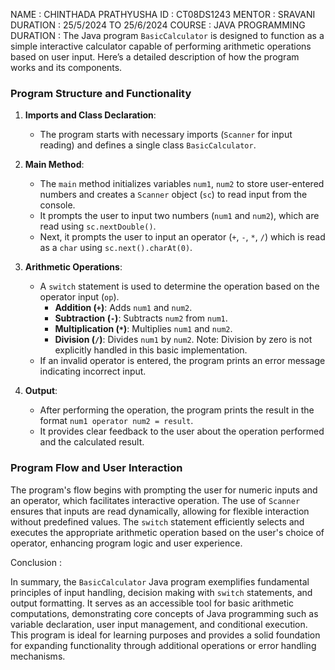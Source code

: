 NAME : CHINTHADA PRATHYUSHA
ID : CT08DS1243
MENTOR : SRAVANI
DURATION : 25/5/2024 TO 25/6/2024
COURSE : JAVA PROGRAMMING
DURATION : 
          The Java program `BasicCalculator` is designed to function as a simple interactive calculator capable of performing arithmetic operations based on user input. Here’s a detailed description of how the program works and its components.

### Program Structure and Functionality

1. **Imports and Class Declaration**:
   - The program starts with necessary imports (`Scanner` for input reading) and defines a single class `BasicCalculator`.

2. **Main Method**:
   - The `main` method initializes variables `num1`, `num2` to store user-entered numbers and creates a `Scanner` object (`sc`) to read input from the console.
   - It prompts the user to input two numbers (`num1` and `num2`), which are read using `sc.nextDouble()`.
   - Next, it prompts the user to input an operator (`+`, `-`, `*`, `/`) which is read as a `char` using `sc.next().charAt(0)`.

3. **Arithmetic Operations**:
   - A `switch` statement is used to determine the operation based on the operator input (`op`).
     - **Addition (`+`)**: Adds `num1` and `num2`.
     - **Subtraction (`-`)**: Subtracts `num2` from `num1`.
     - **Multiplication (`*`)**: Multiplies `num1` and `num2`.
     - **Division (`/`)**: Divides `num1` by `num2`. Note: Division by zero is not explicitly handled in this basic implementation.
   - If an invalid operator is entered, the program prints an error message indicating incorrect input.

4. **Output**:
   - After performing the operation, the program prints the result in the format `num1 operator num2 = result`.
   - It provides clear feedback to the user about the operation performed and the calculated result.

### Program Flow and User Interaction

The program's flow begins with prompting the user for numeric inputs and an operator, which facilitates interactive operation. The use of `Scanner` ensures that inputs are read dynamically, allowing for flexible interaction without predefined values. The `switch` statement efficiently selects and executes the appropriate arithmetic operation based on the user's choice of operator, enhancing program logic and user experience.
 
  Conclusion :

In summary, the `BasicCalculator` Java program exemplifies fundamental principles of input handling, decision making with `switch` statements, and output formatting. It serves as an accessible tool for basic arithmetic computations, demonstrating core concepts of Java programming such as variable declaration, user input management, and conditional execution. This program is ideal for learning purposes and provides a solid foundation for expanding functionality through additional operations or error handling mechanisms.
